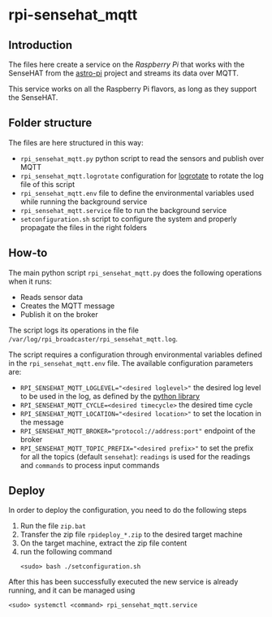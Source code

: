 # rpi-sensehat_mqtt

## Introduction

The files here create a service on the _Raspberry Pi_ that works with the SenseHAT from the [astro-pi](https://astro-pi.org/) project and streams its data over MQTT.

This service works on all the Raspberry Pi flavors, as long as they support the SenseHAT.

## Folder structure

The files are here structured in this way:

* `rpi_sensehat_mqtt.py` python script to read the sensors and publish over MQTT
* `rpi_sensehat_mqtt.logrotate` configuration for [logrotate](https://manpages.debian.org/stretch/logrotate/logrotate.8.en.html) to rotate the log file of this script
* `rpi_sensehat_mqtt.env` file to define the environmental variables used while running the background service
* `rpi_sensehat_mqtt.service` file to run the background service
* `setconfiguration.sh` script to configure the system and properly propagate the files in the right folders

## How-to

The main python script `rpi_sensehat_mqtt.py` does the following operations when it runs:
* Reads sensor data
* Creates the MQTT message
* Publish it on the broker

The script logs its operations in the file `/var/log/rpi_broadcaster/rpi_sensehat_mqtt.log`.

The script requires a configuration through environmental variables defined in the `rpi_sensehat_mqtt.env` file.
The available configuration parameters are:
* `RPI_SENSEHAT_MQTT_LOGLEVEL="<desired loglevel>"` the desired log level to be used in the log, as defined by the [python library](https://docs.python.org/3/library/logging.html#levels)
* `RPI_SENSEHAT_MQTT_CYCLE=<desired timecycle>` the desired time cycle
* `RPI_SENSEHAT_MQTT_LOCATION="<desired location>"` to set the location in the message
* `RPI_SENSEHAT_MQTT_BROKER="protocol://address:port"` endpoint of the broker
* `RPI_SENSEHAT_MQTT_TOPIC_PREFIX="<desired prefix>"` to set the prefix for all the topics (default `sensehat`): `readings` is used for the readings and `commands` to process input commands

## Deploy

In order to deploy the configuration, you need to do the following steps

1. Run the file `zip.bat`
1. Transfer the zip file `rpideploy_*.zip` to the desired target machine
1. On the target machine, extract the zip file content
1. run the following command
	```
	<sudo> bash ./setconfiguration.sh
	```

After this has been successfully executed the new service is already running, and it can be managed using

	<sudo> systemctl <command> rpi_sensehat_mqtt.service
